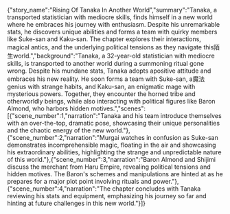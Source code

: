 {"story_name":"Rising Of Tanaka In Another World","summary":"Tanaka, a transported statistician with mediocre skills, finds himself in a new world where he embraces his journey with enthusiasm. Despite his unremarkable stats, he discovers unique abilities and forms a team with quirky members like Suke-san and Kaku-san. The chapter explores their interactions, magical antics, and the underlying political tensions as they navigate this陌生world.","background":"Tanaka, a 32-year-old statistician with mediocre skills, is transported to another world during a summoning ritual gone wrong. Despite his mundane stats, Tanaka adopts apositive attitude and embraces his new reality. He soon forms a team with Suke-san, a魔法genius with strange habits, and Kaku-san, an enigmatic mage with mysterious powers. Together, they encounter the horned tribe and otherworldly beings, while also interacting with political figures like Baron Almond, who harbors hidden motives.","scenes":[{"scene_number":1,"narration":"Tanaka and his team introduce themselves with an over-the-top, dramatic pose, showcasing their unique personalities and the chaotic energy of the new world."},{"scene_number":2,"narration":"Murgai watches in confusion as Suke-san demonstrates incomprehensible magic, floating in the air and showcasing his extraordinary abilities, highlighting the strange and unpredictable nature of this world."},{"scene_number":3,"narration":"Baron Almond and Shijimi discuss the merchant from Haru Empire, revealing political tensions and hidden motives. The Baron's schemes and manipulations are hinted at as he prepares for a major plot point involving rituals and power."},{"scene_number":4,"narration":"The chapter concludes with Tanaka reviewing his stats and equipment, emphasizing his journey so far and hinting at future challenges in this new world."}]}